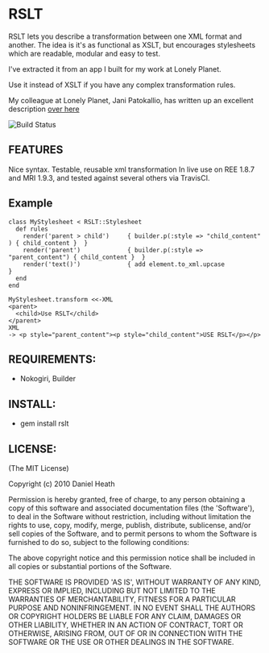 # RSLT

RSLT lets you describe a transformation between one XML format and another. 
The idea is it's as functional as XSLT, but encourages stylesheets which are readable, modular and easy to test.

I've extracted it from an app I built for my work at Lonely Planet.

Use it instead of XSLT if you have any complex transformation rules.

My colleague at Lonely Planet, Jani Patokallio, has written up an excellent description [over here](http://hackpackers.lonelyplanet.com/2013/03/05/XML-Transformation-With-RSLT.html)

![Build Status](https://secure.travis-ci.org/DanielHeath/rslt.png "Build Status")

## FEATURES

Nice syntax.
Testable, reusable xml transformation
In live use on REE 1.8.7 and MRI 1.9.3, and tested against several others via TravisCI.

## Example

    class MyStylesheet < RSLT::Stylesheet
      def rules
        render('parent > child')     { builder.p(:style => "child_content" ) { child_content }  }
        render('parent')             { builder.p(:style => "parent_content") { child_content }  }
        render('text()')             { add element.to_xml.upcase                                }
      end
    end

    MyStylesheet.transform <<-XML
    <parent>
      <child>Use RSLT</child>
    </parent>
    XML
    -> <p style="parent_content"><p style="child_content">USE RSLT</p></p>

## REQUIREMENTS:

* Nokogiri, Builder

## INSTALL:

* gem install rslt

## LICENSE:

(The MIT License)

Copyright (c) 2010 Daniel Heath

Permission is hereby granted, free of charge, to any person obtaining
a copy of this software and associated documentation files (the
'Software'), to deal in the Software without restriction, including
without limitation the rights to use, copy, modify, merge, publish,
distribute, sublicense, and/or sell copies of the Software, and to
permit persons to whom the Software is furnished to do so, subject to
the following conditions:

The above copyright notice and this permission notice shall be
included in all copies or substantial portions of the Software.

THE SOFTWARE IS PROVIDED 'AS IS', WITHOUT WARRANTY OF ANY KIND,
EXPRESS OR IMPLIED, INCLUDING BUT NOT LIMITED TO THE WARRANTIES OF
MERCHANTABILITY, FITNESS FOR A PARTICULAR PURPOSE AND NONINFRINGEMENT.
IN NO EVENT SHALL THE AUTHORS OR COPYRIGHT HOLDERS BE LIABLE FOR ANY
CLAIM, DAMAGES OR OTHER LIABILITY, WHETHER IN AN ACTION OF CONTRACT,
TORT OR OTHERWISE, ARISING FROM, OUT OF OR IN CONNECTION WITH THE
SOFTWARE OR THE USE OR OTHER DEALINGS IN THE SOFTWARE.
